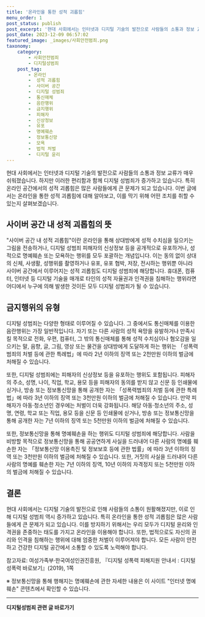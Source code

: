 ```yaml
---
title: '온라인을 통한 성적 괴롭힘'
menu_order: 1
post_status: publish
post_excerpt: '현대 사회에서는 인터넷과 디지털 기술의 발전으로 사람들의 소통과 정보 교류가 매우 쉬워졌습니다. 하지만 이러한 편리함과 함께 디지털 성범죄가 증가하고 있습니다. 특히 온라인 공간에서의 성적 괴롭힘은 많은 사람들에게 큰 문제가 되고 있습니다. 이번 글에서는 온라인을 통한 성적 괴롭힘에 대해 알아보고, 이를 막기 위해 어떤 조치를 취할 수 있는지 살펴보겠습니다.'
post_date: 2023-12-09 06:57:02
featured_image: _images/사회안전범죄.png
taxonomy:
    category:
        - 사회안전범죄
        - 디지털성범죄
    post_tag:
        - 온라인
        -  성적 괴롭힘
        -  사이버 공간
        -  디지털 성범죄
        -  통신매체
        -  음란행위
        -  금지행위
        -  피해자
        -  신상정보
        -  유포
        -  명예훼손
        -  정보통신망
        -  모욕
        -  법적 처벌
        -  디지털 윤리
---
```



현대 사회에서는 인터넷과 디지털 기술의 발전으로 사람들의 소통과 정보 교류가 매우 쉬워졌습니다. 하지만 이러한 편리함과 함께 디지털 성범죄가 증가하고 있습니다. 특히 온라인 공간에서의 성적 괴롭힘은 많은 사람들에게 큰 문제가 되고 있습니다. 이번 글에서는 온라인을 통한 성적 괴롭힘에 대해 알아보고, 이를 막기 위해 어떤 조치를 취할 수 있는지 살펴보겠습니다.

## 사이버 공간 내 성적 괴롭힘의 뜻

"사이버 공간 내 성적 괴롭힘"이란 온라인을 통해 상대방에게 성적 수치심을 일으키는 그림을 전송하거나, 디지털 성범죄 피해자의 신상정보 등을 공개적으로 유포하거나, 성적으로 명예훼손 또는 모욕하는 행위를 모두 포괄하는 개념입니다. 이는 동의 없이 상대의 신체, 사생활, 성행위를 촬영하거나 유포, 유포 협박, 저장, 전시하는 행위뿐 아니라 사이버 공간에서 이루어지는 성적 괴롭힘도 디지털 성범죄에 해당합니다. 휴대폰, 컴퓨터, 인터넷 등 디지털 기술을 매개로 타인의 성적 자율권과 인격권을 침해하는 행위라면 어디에서 누구에 의해 발생한 것이든 모두 디지털 성범죄가 될 수 있습니다.

## 금지행위의 유형

디지털 성범죄는 다양한 형태로 이루어질 수 있습니다. 그 중에서도 통신매체를 이용한 음란행위는 가장 일반적입니다. 자기 또는 다른 사람의 성적 욕망을 유발하거나 만족시킬 목적으로 전화, 우편, 컴퓨터, 그 밖의 통신매체를 통해 성적 수치심이나 혐오감을 일으키는 말, 음향, 글, 그림, 영상 또는 물건을 상대방에게 도달하게 하는 행위는 「성폭력범죄의 처벌 등에 관한 특례법」에 따라 2년 이하의 징역 또는 2천만원 이하의 벌금에 처해질 수 있습니다.

또한, 디지털 성범죄에는 피해자의 신상정보 등을 유포하는 행위도 포함됩니다. 피해자의 주소, 성명, 나이, 직업, 학교, 용모 등을 피해자의 동의를 받지 않고 신문 등 인쇄물에 싣거나, 방송 또는 정보통신망을 통해 공개한 자는 「성폭력범죄의 처벌 등에 관한 특례법」에 따라 3년 이하의 징역 또는 3천만원 이하의 벌금에 처해질 수 있습니다. 만약 피해자가 아동·청소년인 경우에는 처벌이 더욱 강화됩니다. 해당 아동·청소년의 주소, 성명, 연령, 학교 또는 직업, 용모 등을 신문 등 인쇄물에 싣거나, 방송 또는 정보통신망을 통해 공개한 자는 7년 이하의 징역 또는 5천만원 이하의 벌금에 처해질 수 있습니다.

또한, 정보통신망을 통해 명예훼손을 하는 행위도 디지털 성범죄에 해당합니다. 사람을 비방할 목적으로 정보통신망을 통해 공공연하게 사실을 드러내어 다른 사람의 명예를 훼손한 자는 「정보통신망 이용촉진 및 정보보호 등에 관한 법률」에 따라 3년 이하의 징역 또는 3천만원 이하의 벌금에 처해질 수 있습니다. 또한, 거짓의 사실을 드러내어 다른 사람의 명예를 훼손한 자는 7년 이하의 징역, 10년 이하의 자격정지 또는 5천만원 이하의 벌금에 처해질 수 있습니다.

## 결론

현대 사회에서는 디지털 기술의 발전으로 인해 사람들의 소통이 원활해졌지만, 이로 인해 디지털 성범죄 역시 증가하고 있습니다. 특히 온라인을 통한 성적 괴롭힘은 많은 사람들에게 큰 문제가 되고 있습니다. 이를 방지하기 위해서는 우리 모두가 디지털 윤리와 인격권을 존중하는 태도를 가지고 온라인을 이용해야 합니다. 또한, 법적으로도 자신의 권리와 인격을 침해하는 행위에 대해 엄중한 처벌이 이루어져야 합니다. 모든 사람이 안전하고 건강한 디지털 공간에서 소통할 수 있도록 노력해야 합니다.

참고자료: 여성가족부·한국여성인권진흥원, 『디지털 성폭력 피해지원 안내서 : 디지털 성폭력 바로보기』(2019), 1쪽

※ 정보통신망을 통해 행해지는 명예훼손에 관한 자세한 내용은 이 사이트 "인터넷 명예훼손" 콘텐츠에서 확인할 수 있습니다.
<!-- wp:separator -->
<hr class="wp-block-separator has-alpha-channel-opacity"/>
<!-- /wp:separator -->

<!-- wp:group {"backgroundColor":"base","layout":{"type":"constrained"}} -->
<div class="wp-block-group has-base-background-color has-background"><!-- wp:paragraph {"align":"center","fontSize":"medium"} -->
<p class="has-text-align-center has-large-font-size"><strong>디지털성범죄 관련 글 바로가기</strong></p>
<!-- /wp:paragraph -->


<!-- wp:latest-posts
{"categories":[{"id":28090,"count":19,"description":"","link":"https://uknowlaw.com/category/%eb%94%94%ec%a7%80%ed%84%b8%ec%84%b1%eb%b2%94%ec%a3%84/","name":"디지털성범죄","slug":"디지털성범죄","taxonomy":"category","parent":0,"meta":[],"_links":{"self":[{"href":"https://uknowlaw.com/wp-json/wp/v2/categories/28090"}],"collection":[{"href":"https://uknowlaw.com/wp-json/wp/v2/categories"}],"about":[{"href":"https://uknowlaw.com/wp-json/wp/v2/taxonomies/category"}],"wp:post_type":[{"href":"https://uknowlaw.com/wp-json/wp/v2/posts?categories=28090"}],"curies":[{"name":"wp","href":"https://api.w.org/{rel}","templated":true}]}}],"postsToShow":100,"excerptLength":28,"postLayout":"grid","columns":2,"featuredImageAlign":"left","featuredImageSizeSlug":"large","fontSize":"small"} /--></div>
<!-- /wp:group -->